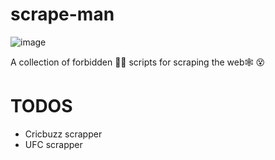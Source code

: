 # scrape-man

![image](https://user-images.githubusercontent.com/63631162/166261931-d76719e1-6ea7-46e7-9c07-88b80b00b006.png)

A collection of forbidden 🥷🏻 scripts for scraping the web🕸 😵

# TODOS
- Cricbuzz scrapper
- UFC scrapper
